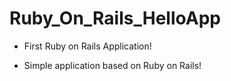 # Ruby_On_Rails_HelloApp

- First Ruby on Rails Application!

- Simple application based on Ruby on Rails!
